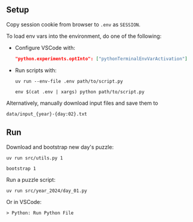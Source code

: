 ## Setup

Copy session cookie from browser to `.env` as `SESSION`.

To load env vars into the environment, do one of the following:

- Configure VSCode with:
  ```json
  "python.experiments.optInto": ["pythonTerminalEnvVarActivation"]
  ```

- Run scripts with:
  ```shell
  uv run --env-file .env path/to/script.py
  ```

  ```shell
  env $(cat .env | xargs) python path/to/script.py
  ```

Alternatively, manually download input files and save them to

```shell
data/input_{year}-{day:02}.txt
```

## Run

Download and bootstrap new day's puzzle:

```shell
uv run src/utils.py 1
```

```shell
bootstrap 1
```

Run a puzzle script:

```shell
uv run src/year_2024/day_01.py
```

Or in VSCode:

```
> Python: Run Python File
```
